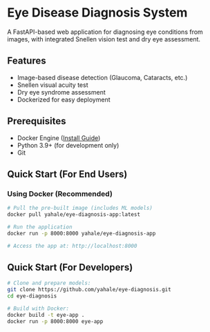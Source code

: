 # Eye Disease Diagnosis System

A FastAPI-based web application for diagnosing eye conditions from images, with integrated Snellen vision test and dry eye assessment.

## Features
- Image-based disease detection (Glaucoma, Cataracts, etc.)
- Snellen visual acuity test
- Dry eye syndrome assessment
- Dockerized for easy deployment

## Prerequisites
- Docker Engine ([Install Guide](https://docs.docker.com/engine/install/))
- Python 3.9+ (for development only)
- Git

## Quick Start (For End Users)

### Using Docker (Recommended)
```bash
# Pull the pre-built image (includes ML models)
docker pull yahale/eye-diagnosis-app:latest

# Run the application
docker run -p 8000:8000 yahale/eye-diagnosis-app

# Access the app at: http://localhost:8000
```

## Quick Start (For Developers)

```bash
# Clone and prepare models:
git clone https://github.com/yahale/eye-diagnosis.git
cd eye-diagnosis

# Build with Docker:
docker build -t eye-app . 
docker run -p 8000:8000 eye-app
```
